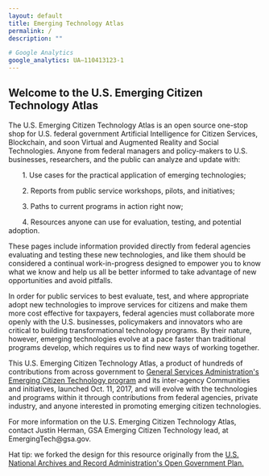 ```yaml
---
layout: default
title: Emerging Technology Atlas
permalink: /
description: ""

# Google Analytics
google_analytics: UA—110413123-1
---
```



<h2>Welcome to the U.S. Emerging Citizen Technology Atlas</h2>

<p dir="ltr">The U.S. Emerging Citizen Technology Atlas is an open source one-stop shop for U.S. federal government Artificial Intelligence for Citizen Services, Blockchain, and soon Virtual and Augmented Reality and Social Technologies. Anyone from federal managers and policy-makers to U.S. businesses, researchers, and the public can analyze and update with:</p> 

<p>&nbsp;&nbsp;&nbsp;&nbsp;&nbsp;&nbsp; 1. Use cases for the practical application of emerging technologies;</p>
<p>&nbsp;&nbsp;&nbsp;&nbsp;&nbsp;&nbsp; 2. Reports from public service workshops, pilots, and initiatives;</p>
<p>&nbsp;&nbsp;&nbsp;&nbsp;&nbsp;&nbsp; 3. Paths to current programs in action right now;</p>
<p>&nbsp;&nbsp;&nbsp;&nbsp;&nbsp;&nbsp; 4. Resources anyone can use for evaluation, testing, and potential adoption.</p>

<p>These pages include information provided directly from federal agencies evaluating and testing these new technologies, and like them should be considered a continual work-in-progress designed to empower you to know what we know and help us all be better informed to take advantage of new opportunities and avoid pitfalls.</p> 

<p>In order for public services to best evaluate, test, and where appropriate adopt new technologies to improve services for citizens and make them more cost effective for taxpayers, federal agencies must collaborate more openly with the U.S. businesses, policymakers and innovators who are critical to building transformational technology programs. By their nature, however, emerging technologies evolve at a pace faster than traditional programs develop, which requires us to find new ways of working together.</p> 

<p>This U.S. Emerging Citizen Technology Atlas, a product of hundreds of contributions from across government to <a href="https://www.gsa.gov/technology/government-it-initiatives/emerging-citizen-technology">General Services Administration's Emerging Citizen Technology program</a> and its inter-agency Communities and initiatives, launched Oct. 11, 2017, and will evolve with the technologies and programs within it through contributions from federal agencies, private industry, and anyone interested in promoting emerging citizen technologies.</p> 

<p>For more information on the U.S. Emerging Citizen Technology Atlas, contact Justin Herman, GSA Emerging Citizen Technology lead, at EmergingTech@gsa.gov.</p>

<p>Hat tip: we forked the design for this resource originally from the <a href="https://usnationalarchives.github.io/opengovplan/">U.S. National Archives and Record Administration's Open Government Plan.</a></p>


